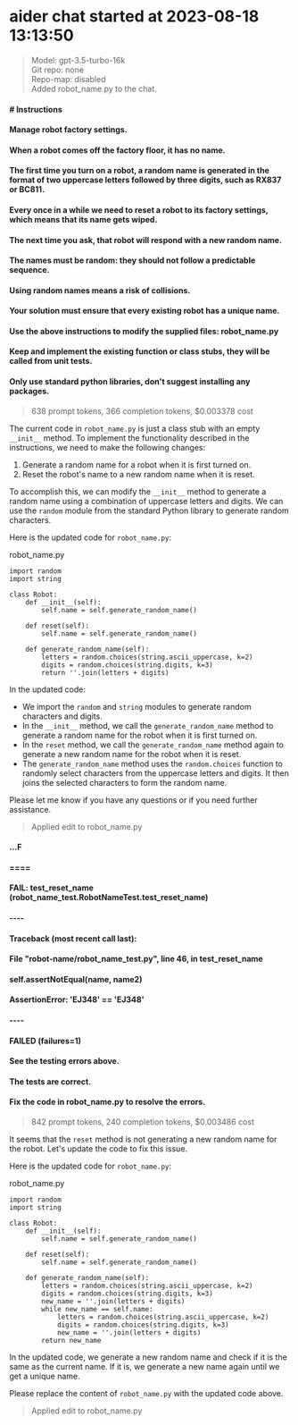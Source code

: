 
# aider chat started at 2023-08-18 13:13:50

> Model: gpt-3.5-turbo-16k  
> Git repo: none  
> Repo-map: disabled  
> Added robot_name.py to the chat.  

#### # Instructions  
####   
#### Manage robot factory settings.  
####   
#### When a robot comes off the factory floor, it has no name.  
####   
#### The first time you turn on a robot, a random name is generated in the format of two uppercase letters followed by three digits, such as RX837 or BC811.  
####   
#### Every once in a while we need to reset a robot to its factory settings, which means that its name gets wiped.  
#### The next time you ask, that robot will respond with a new random name.  
####   
#### The names must be random: they should not follow a predictable sequence.  
#### Using random names means a risk of collisions.  
#### Your solution must ensure that every existing robot has a unique name.  
####   
#### ####  
####   
#### Use the above instructions to modify the supplied files: robot_name.py  
#### Keep and implement the existing function or class stubs, they will be called from unit tests.  
#### Only use standard python libraries, don't suggest installing any packages.  
> 638 prompt tokens, 366 completion tokens, $0.003378 cost  

The current code in `robot_name.py` is just a class stub with an empty `__init__` method. To implement the functionality described in the instructions, we need to make the following changes:

1. Generate a random name for a robot when it is first turned on.
2. Reset the robot's name to a new random name when it is reset.

To accomplish this, we can modify the `__init__` method to generate a random name using a combination of uppercase letters and digits. We can use the `random` module from the standard Python library to generate random characters.

Here is the updated code for `robot_name.py`:

robot_name.py
```
import random
import string

class Robot:
    def __init__(self):
        self.name = self.generate_random_name()

    def reset(self):
        self.name = self.generate_random_name()

    def generate_random_name(self):
        letters = random.choices(string.ascii_uppercase, k=2)
        digits = random.choices(string.digits, k=3)
        return ''.join(letters + digits)
```

In the updated code:
- We import the `random` and `string` modules to generate random characters and digits.
- In the `__init__` method, we call the `generate_random_name` method to generate a random name for the robot when it is first turned on.
- In the `reset` method, we call the `generate_random_name` method again to generate a new random name for the robot when it is reset.
- The `generate_random_name` method uses the `random.choices` function to randomly select characters from the uppercase letters and digits. It then joins the selected characters to form the random name.

Please let me know if you have any questions or if you need further assistance.

> Applied edit to robot_name.py  

#### ...F  
#### ====  
#### FAIL: test_reset_name (robot_name_test.RobotNameTest.test_reset_name)  
#### ----  
#### Traceback (most recent call last):  
####   File "robot-name/robot_name_test.py", line 46, in test_reset_name  
####     self.assertNotEqual(name, name2)  
#### AssertionError: 'EJ348' == 'EJ348'  
####   
#### ----  
####   
####   
#### FAILED (failures=1)  
#### ####  
####   
#### See the testing errors above.  
#### The tests are correct.  
#### Fix the code in robot_name.py to resolve the errors.  
> 842 prompt tokens, 240 completion tokens, $0.003486 cost  

It seems that the `reset` method is not generating a new random name for the robot. Let's update the code to fix this issue.

Here is the updated code for `robot_name.py`:

robot_name.py
```
import random
import string

class Robot:
    def __init__(self):
        self.name = self.generate_random_name()

    def reset(self):
        self.name = self.generate_random_name()

    def generate_random_name(self):
        letters = random.choices(string.ascii_uppercase, k=2)
        digits = random.choices(string.digits, k=3)
        new_name = ''.join(letters + digits)
        while new_name == self.name:
            letters = random.choices(string.ascii_uppercase, k=2)
            digits = random.choices(string.digits, k=3)
            new_name = ''.join(letters + digits)
        return new_name
```

In the updated code, we generate a new random name and check if it is the same as the current name. If it is, we generate a new name again until we get a unique name.

Please replace the content of `robot_name.py` with the updated code above.

> Applied edit to robot_name.py  
